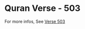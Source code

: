 # Quran Verse - 503 

For more infos, See [Verse 503](https://www.quranbookk.com/quran/search?q=503)